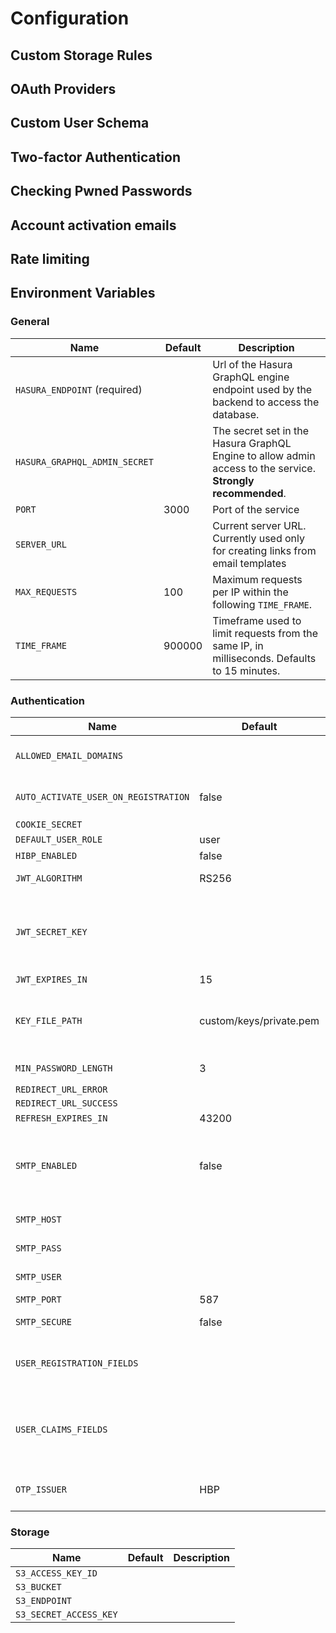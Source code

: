 # Configuration

## Custom Storage Rules

## OAuth Providers

## Custom User Schema

## Two-factor Authentication

## Checking Pwned Passwords

## Account activation emails

## Rate limiting

## Environment Variables

### General

| Name                          | Default | Description                                                                                                 |
| ----------------------------- | ------- | ----------------------------------------------------------------------------------------------------------- |
| `HASURA_ENDPOINT` (required)  |         | Url of the Hasura GraphQL engine endpoint used by the backend to access the database.                       |
| `HASURA_GRAPHQL_ADMIN_SECRET` |         | The secret set in the Hasura GraphQL Engine to allow admin access to the service. **Strongly recommended**. |
| `PORT`                        | 3000    | Port of the service                                                                                         |
| `SERVER_URL`                  |         | Current server URL. Currently used only for creating links from email templates                             |
| `MAX_REQUESTS`                | 100     | Maximum requests per IP within the following `TIME_FRAME`.                                                  |
| `TIME_FRAME`                  | 900000  | Timeframe used to limit requests from the same IP, in milliseconds. Defaults to 15 minutes.                 |

### Authentication

| Name                                 | Default                 | Description                                                                                                                                                                                  |
| ------------------------------------ | ----------------------- | -------------------------------------------------------------------------------------------------------------------------------------------------------------------------------------------- |
| `ALLOWED_EMAIL_DOMAINS`              |                         | List of comma-separated email domain names that are allowed to register.                                                                                                                     |
| `AUTO_ACTIVATE_USER_ON_REGISTRATION` | false                   | When set to true, automatically activate the users once registererd.                                                                                                                         |
| `COOKIE_SECRET`                      |                         |                                                                                                                                                                                              |
| `DEFAULT_USER_ROLE`                  | user                    |                                                                                                                                                                                              |
| `HIBP_ENABLED`                       | false                   |                                                                                                                                                                                              |
| `JWT_ALGORITHM`                      | RS256                   | Valid values: RS256, RS384, RS512, HS256, HS384, HS512                                                                                                                                       |
| `JWT_SECRET_KEY`                     |                         | Encryption secret. Required when using a SHA (RS*) algorithm. When using a RSA algorithm (RS*), should contain a valid RSA PEM key, otherwise `KEY_FILE_PATH` will be used.                  |
| `JWT_EXPIRES_IN`                     | 15                      |                                                                                                                                                                                              |
| `KEY_FILE_PATH`                      | custom/keys/private.pem | Path to the RSA PEM private key file when using a RSA (RS\*) algorithm and no `JWT_SECRET_KEY` is set. When used, will create a random key if the file is not found.                         |
| `MIN_PASSWORD_LENGTH`                | 3                       | Minimum allowed password length.                                                                                                                                                             |
| `REDIRECT_URL_ERROR`                 |                         |                                                                                                                                                                                              |
| `REDIRECT_URL_SUCCESS`               |                         |                                                                                                                                                                                              |
| `REFRESH_EXPIRES_IN`                 | 43200                   |                                                                                                                                                                                              |
| `SMTP_ENABLED`                       | false                   | When set to true, emails are sent on certain steps, like after registration for account activation when autoactivation is deactivated, or for changing emails or passwords                   |
| `SMTP_HOST`                          |                         | SMTP server path to use for sending emails.                                                                                                                                                  |
| `SMTP_PASS`                          |                         | Password to authenticate on the SMTP server.                                                                                                                                                 |
| `SMTP_USER`                          |                         | Username to authenticate on the SMTP server.                                                                                                                                                 |
| `SMTP_PORT`                          | 587                     | SMTP server port.                                                                                                                                                                            |
| `SMTP_SECURE`                        | false                   | Set to true when the SMTP uses SSL.                                                                                                                                                          |
| `USER_REGISTRATION_FIELDS`           |                         | Fields that need to be passed on to the registration patload, and that correspond to columns of the `public.users`table.                                                                     |
| `USER_CLAIMS_FIELDS`                 |                         | List of comma-separated column names from the `public.users` tables that will be added to the `https://hasura.io/jwt/claims`JWT claims. Column names are kebab-cased and prefixed with `x-`. |
| `OTP_ISSUER`                         | HBP                     | One-Time Password issuer name used with Muti-factor authentication.                                                                                                                          |

### Storage

| Name                   | Default | Description |
| ---------------------- | ------- | ----------- |
| `S3_ACCESS_KEY_ID`     |         |             |
| `S3_BUCKET`            |         |             |
| `S3_ENDPOINT`          |         |             |
| `S3_SECRET_ACCESS_KEY` |         |             |
